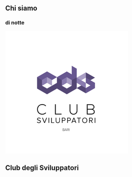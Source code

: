 ## Chi siamo
### di notte

![club degli sviluppatori](img/cds.png "Club degli Sviluppatori")
## Club degli Sviluppatori

